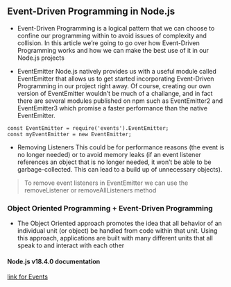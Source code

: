 ## Event-Driven Programming in Node.js

* Event-Driven Programming is a logical pattern that we can choose to confine our programming within to avoid issues of complexity and collision. In this article we’re going to go over how Event-Driven Programming works and how we can make the best use of it in our Node.js projects

* EventEmitter
Node.js natively provides us with a useful module called EventEmitter that allows us to get started incorporating Event-Driven Programming in our project right away. Of course, creating our own version of EventEmitter wouldn’t be much of a challange, and in fact there are several modules published on npm such as EventEmitter2 and EventEmitter3 which promise a faster performance than the native EventEmitter.

````
const EventEmitter = require('events').EventEmitter;
const myEventEmitter = new EventEmitter;

`````
* Removing Listeners This could be for performance reasons (the event is no longer needed) or to avoid memory leaks (if an event listener references an object that is no longer needed, it won’t be able to be garbage-collected. This can lead to a build up of unnecessary objects).
> To remove event listeners in EventEmitter we can use the removeListener or removeAllListeners method
### Object Oriented Programming + Event-Driven Programming

* The Object Oriented approach promotes the idea that all behavior of an individual unit (or object) be handled from code within that unit. Using this approach, applications are built with many different units that all speak to and interact with each other

#### Node.js v18.4.0 documentation
[link for Events](https://nodejs.org/api/events.html#passing-arguments-and-this-to-listeners)
